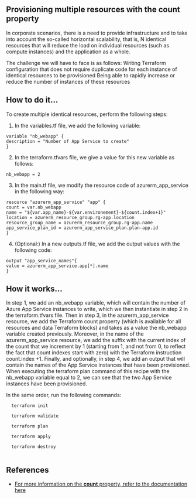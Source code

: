 ## Provisioning multiple resources with the count property

In corporate scenarios, there is a need to provide infrastructure and to take into account the
so-called horizontal scalability, that is, N identical resources that will reduce the load on
individual resources (such as compute instances) and the application as a whole.

The challenge we will have to face is as follows:
Writing Terraform configuration that does not require duplicate code for each
instance of identical resources to be provisioned
Being able to rapidly increase or reduce the number of instances of these
resources

## How to do it…
To create multiple identical resources, perform the following steps:
1. In the variables.tf file, we add the following variable:
```
variable "nb_webapp" {
description = "Number of App Service to create"
}
```
2. In the terraform.tfvars file, we give a value for this new variable as follows:
```
nb_webapp = 2
```
3. In the main.tf file, we modify the resource code of azurerm_app_service in the following way:
```
resource "azurerm_app_service" "app" {
count = var.nb_webapp
name = "${var.app_name}-${var.environement}-${count.index+1}"
location = azurerm_resource_group.rg-app.location
resource_group_name = azurerm_resource_group.rg-app.name
app_service_plan_id = azurerm_app_service_plan.plan-app.id
}
```
4. (Optional:) In a new outputs.tf file, we add the output values with the following code:
```
output "app_service_names"{
value = azurerm_app_service.app[*].name
}
```
## How it works…
In step 1, we add an nb_webapp variable, which will contain the number of Azure App Service instances to write, which we then instantiate in step 2 in the terraform.tfvars file.
Then in step 3, in the azurerm_app_service resource, we add the Terraform count property (which is available for all resources and data Terraform blocks) and takes as a value the nb_webapp variable created previously.
Moreover, in the name of the azurerm_app_service resource, we add the suffix with the current index of the count that we increment by 1 (starting from 1, and not from 0, to reflect the fact that count indexes start with zero) with the Terraform instruction count.index +1.
Finally, and optionally, in step 4, we add an output that will contain the names of the App Service instances that have been provisioned.
When executing the terraform plan command of this recipe with the nb_webapp variable equal to 2, we can see that the two App Service instances have been provisioned.


In the same order, run the following commands:
```
  terraform init

  terraform validate
  
  terraform plan 

  terraform apply 

  terraform destroy 
  
  ```

## References
- [For more information on the **count** property, refer to the documentation here](https://www.terraform.io/language/meta-arguments/count)
 
